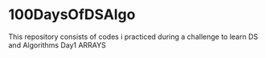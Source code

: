 # 100DaysOfDSAlgo
This repository consists of codes i practiced during a challenge to learn DS and Algorithms
Day1 ARRAYS
